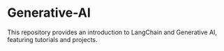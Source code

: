 # Generative-AI
This repository provides an introduction to LangChain and Generative AI, featuring tutorials and projects.
